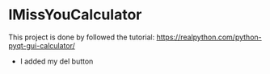 # IMissYouCalculator
This project is done by followed the tutorial:
https://realpython.com/python-pyqt-gui-calculator/
+ I added my del button
